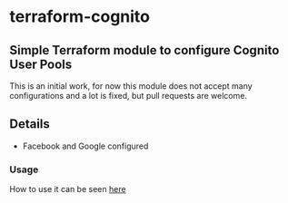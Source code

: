 # terraform-cognito

## Simple Terraform module to configure Cognito User Pools
This is an initial work, for now this module does not accept many configurations and a lot is fixed, but pull requests are welcome.

## Details
- Facebook and Google configured

### Usage
How to use it can be seen [here](test/integration/main.tf)
